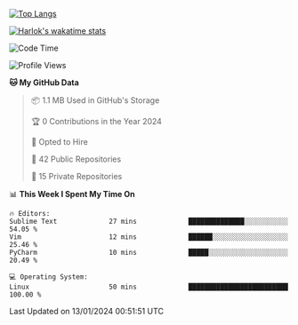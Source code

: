 [![Top Langs](https://github-readme-stats.vercel.app/api/top-langs/?username=remisiki&theme=dracula&layout=compact&hide=Jupyter%20Notebook,CSS,HTML&langs_count=10&exclude_repo=GMM-Demux-GUI)](https://github.com/anuraghazra/github-readme-stats)

[![Harlok's wakatime stats](https://github-readme-stats.vercel.app/api/wakatime?username=@remisiki&theme=dracula&layout=compact&langs_count=10&hide=other,html,css,text,json,markdown,jupyter)](https://github.com/anuraghazra/github-readme-stats)

<!--START_SECTION:waka-->
![Code Time](http://img.shields.io/badge/Code%20Time-633%20hrs%2028%20mins-blue)

![Profile Views](http://img.shields.io/badge/Profile%20Views-14-blue)

**🐱 My GitHub Data** 

> 📦 1.1 MB Used in GitHub's Storage 
 > 
> 🏆 0 Contributions in the Year 2024
 > 
> 💼 Opted to Hire
 > 
> 📜 42 Public Repositories 
 > 
> 🔑 15 Private Repositories 
 > 
📊 **This Week I Spent My Time On** 

```text
🔥 Editors: 
Sublime Text             27 mins             ██████████████░░░░░░░░░░░   54.05 % 
Vim                      12 mins             ██████░░░░░░░░░░░░░░░░░░░   25.46 % 
PyCharm                  10 mins             █████░░░░░░░░░░░░░░░░░░░░   20.49 % 

💻 Operating System: 
Linux                    50 mins             █████████████████████████   100.00 % 
```


 Last Updated on 13/01/2024 00:51:51 UTC
<!--END_SECTION:waka-->
